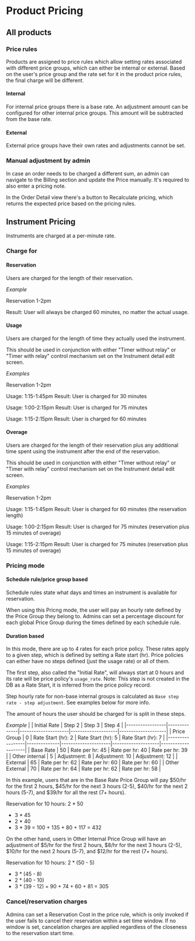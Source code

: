 # Product Pricing
## All products
### Price rules
Products are assigned to price rules which allow setting rates associated with different price groups, which can either be internal or external. Based on the user's price group and the rate set for it in the product price rules, the final charge will be different.

#### Internal
For internal price groups there is a base rate. An adjustment amount can be configured for other internal price groups. This amount will be subtracted from the base rate.

#### External
External price groups have their own rates and adjustments cannot be set.

### Manual adjustment by admin
In case an order needs to be charged a different sum, an admin can navigate to the Billing section and update the Price manually. It's required to also enter a pricing note.

In the Order Detail view there's a button to Recalculate pricing, which returns the expected price based on the pricing rules.

## Instrument Pricing

Instruments are charged at a per-minute rate.

### Charge for

#### Reservation

Users are charged for the length of their reservation.

_Example_

Reservation 1-2pm

Result: User will always be charged 60 minutes, no matter the actual usage.

#### Usage

Users are charged for the length of time they actually used the instrument.

This should be used in conjunction with either "Timer without relay" or "Timer with relay"
control mechanism set on the Instrument detail edit screen.

_Examples_

Reservation 1-2pm

Usage: 1:15-1:45pm
Result: User is charged for 30 minutes

Usage: 1:00-2:15pm
Result: User is charged for 75 minutes

Usage: 1:15-2:15pm
Result: User is charged for 60 minutes

#### Overage

Users are charged for the length of their reservation plus any additional time spent
using the instrument after the end of the reservation.

This should be used in conjunction with either "Timer without relay" or "Timer with relay"
control mechanism set on the Instrument detail edit screen.

_Examples_

Reservation 1-2pm

Usage: 1:15-1:45pm
Result: User is charged for 60 minutes (the reservation length)

Usage: 1:00-2:15pm
Result: User is charged for 75 minutes (reservation plus 15 minutes of overage)

Usage: 1:15-2:15pm
Result: User is charged for 75 minutes (reservation plus 15 minutes of overage)

### Pricing mode
#### Schedule rule/price group based
Schedule rules state what days and times an instrument is available for reservation.

When using this Pricng mode, the user will pay an hourly rate defined by the Price Group they belong to.  Admins can set a percentage discount for each global Price Group during the times defined by each schedule rule.

#### Duration based
In this mode, there are up to 4 rates for each price policy. These rates apply to a given step, which is defined by setting a Rate start (hr). Price policies can either have no steps defined (just the usage rate) or all of them.

The first step, also called the "Initial Rate", will always start at 0 hours and its rate will be price policy's `usage_rate`. Note: This step is not created in the DB as a Rate Start, it is inferred from the price policy record.

Step hourly rate for non-base internal groups is calculated as `Base step rate - step adjustment`.  See examples below for more info.

The amount of hours the user should be charged for is split in these steps.

_Example_
|                 | Initial Rate | Step 2              | Step 3             | Step 4             |
|-----------------|--------------|---------------------|--------------------|--------------------|
| Price Group     | 0	           | Rate Start (hr): 2	 | Rate Start (hr): 5	| Rate Start (hr): 7 |
|-----------------|--------------|---------------------|--------------------|--------------------|
| Base Rate       | 50	         | Rate per hr: 45     | Rate per hr: 40    |	Rate per hr: 39    |
| Other internal  | 5     	     | Adjustment:   8	   | Adjustment:  10	  | Adjustment:  12    |
| External        | 65           | Rate per hr: 62	   | Rate per hr: 60    | Rate per hr: 60    |
| Other External  | 70           | Rate per hr: 64	   | Rate per hr: 62	  | Rate per hr: 58    |

In this example, users that are in the Base Rate Price Group will pay $50/hr for the first 2 hours, $45/hr for the next 3 hours (2-5), $40/hr for the next 2 hours (5-7), and $39/hr for all the rest (7+ hours).

Reservation for 10 hours:
  2 * 50
+ 3 * 45
+ 2 * 40
+ 3 * 39
= 100 + 135 + 80 + 117 = 432

On the other hand, users in Other Internal Price Group will have an adjustment of $5/hr for the first 2 hours, $8/hr for the next 3 hours (2-5), $10/hr for the next 2 hours (5-7), and $12/hr for the rest (7+ hours).

Reservation for 10 hours:
  2 * (50 - 5)
+ 3 * (45 - 8)
+ 2 * (40 - 10)
+ 3 * (39 - 12)
= 90 + 74 + 60 + 81 = 305

### Cancel/reservation charges
Admins can set a Reservation Cost in the price rule, which is only invoked if the user fails to cancel their reservation within a set time window. If no window is set, cancelation charges are applied regardless of the closeness to the reservation start time.
